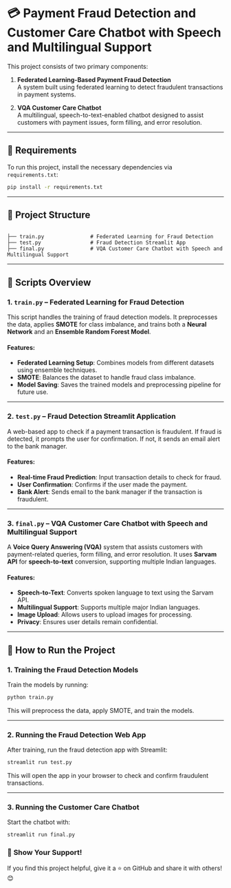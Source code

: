 # 💳 Payment Fraud Detection and Customer Care Chatbot with Speech and Multilingual Support

This project consists of two primary components:

1. **Federated Learning-Based Payment Fraud Detection**  
   A system built using federated learning to detect fraudulent transactions in payment systems.

2. **VQA Customer Care Chatbot**  
   A multilingual, speech-to-text-enabled chatbot designed to assist customers with payment issues, form filling, and error resolution.

---

## 🔧 Requirements

To run this project, install the necessary dependencies via `requirements.txt`:

```bash
pip install -r requirements.txt
```


---

## 📂 Project Structure

```

├── train.py               # Federated Learning for Fraud Detection
├── test.py                # Fraud Detection Streamlit App
├── final.py               # VQA Customer Care Chatbot with Speech and Multilingual Support

```

---

## 📝 Scripts Overview

### 1. **`train.py`** – Federated Learning for Fraud Detection

This script handles the training of fraud detection models. It preprocesses the data, applies **SMOTE** for class imbalance, and trains both a **Neural Network** and an **Ensemble Random Forest Model**. 

#### Features:
- **Federated Learning Setup**: Combines models from different datasets using ensemble techniques.
- **SMOTE**: Balances the dataset to handle fraud class imbalance.
- **Model Saving**: Saves the trained models and preprocessing pipeline for future use.

---

### 2. **`test.py`** – Fraud Detection Streamlit Application

A web-based app to check if a payment transaction is fraudulent. If fraud is detected, it prompts the user for confirmation. If not, it sends an email alert to the bank manager.

#### Features:
- **Real-time Fraud Prediction**: Input transaction details to check for fraud.
- **User Confirmation**: Confirms if the user made the payment.
- **Bank Alert**: Sends email to the bank manager if the transaction is fraudulent.

---

### 3. **`final.py`** – VQA Customer Care Chatbot with Speech and Multilingual Support

A **Voice Query Answering (VQA)** system that assists customers with payment-related queries, form filling, and error resolution. It uses **Sarvam API** for **speech-to-text** conversion, supporting multiple Indian languages.

#### Features:
- **Speech-to-Text**: Converts spoken language to text using the Sarvam API.
- **Multilingual Support**: Supports multiple major Indian languages.
- **Image Upload**: Allows users to upload images for processing.
- **Privacy**: Ensures user details remain confidential.

---

## 📄 How to Run the Project

### 1. **Training the Fraud Detection Models**

Train the models by running:

```bash
python train.py
```

This will preprocess the data, apply SMOTE, and train the models.

---

### 2. **Running the Fraud Detection Web App**

After training, run the fraud detection app with Streamlit:

```bash
streamlit run test.py
```

This will open the app in your browser to check and confirm fraudulent transactions.

---

### 3. **Running the Customer Care Chatbot**

Start the chatbot with:

```bash
streamlit run final.py
```
### 🌟 **Show Your Support!**  

If you find this project helpful, give it a ⭐ on GitHub and share it with others! 😊  


